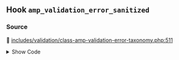 ## Hook `amp_validation_error_sanitized`

### Source

:link: [includes/validation/class-amp-validation-error-taxonomy.php:511](../../includes/validation/class-amp-validation-error-taxonomy.php#L511)

<details>
<summary>Show Code</summary>

```php
$sanitized = apply_filters( 'amp_validation_error_sanitized', null, $error );
```

</details>
